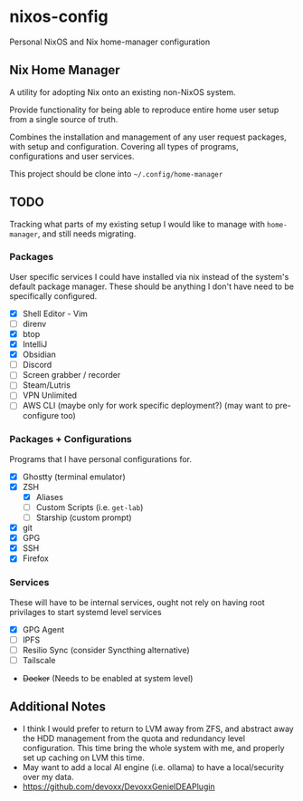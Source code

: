 # nixos-config
Personal NixOS and Nix home-manager configuration

## Nix Home Manager

A utility for adopting Nix onto an existing non-NixOS system.

Provide functionality for being able to reproduce entire home user setup from a single source of truth.

Combines the installation and management of any user request packages, with setup and configuration.
Covering all types of programs, configurations and user services.

This project should be clone into `~/.config/home-manager`

## TODO
Tracking what parts of my existing setup I would like to manage with `home-manager`,
and still needs migrating.

### Packages
User specific services I could have installed via nix instead of the system's default package manager.
These should be anything I don't have need to be specifically configured.

- [x] Shell Editor - Vim
- [ ] direnv
- [x] btop
- [x] IntelliJ
- [x] Obsidian
- [ ] Discord
- [ ] Screen grabber / recorder
- [ ] Steam/Lutris
- [ ] VPN Unlimited
- [ ] AWS CLI (maybe only for work specific deployment?) (may want to pre-configure too)

### Packages + Configurations
Programs that I have personal configurations for.

- [x] Ghostty (terminal emulator)
- [x] ZSH
  - [x] Aliases
  - [ ] Custom Scripts (i.e. `get-lab`)
  - [ ] Starship (custom prompt)
- [x] git
- [x] GPG
- [x] SSH
- [x] Firefox

### Services
These will have to be internal services, ought not rely on having root privilages to start systemd level services

- [x] GPG Agent
- [ ] IPFS
- [ ] Resilio Sync (consider Syncthing alternative)
- [ ] Tailscale
- ~~Docker~~ (Needs to be enabled at system level)

## Additional Notes

- I think I would prefer to return to LVM away from ZFS, and abstract away the HDD management from the quota and redundancy level configuration.
  This time bring the whole system with me, and properly set up caching on LVM this time.
- May want to add a local AI engine (i.e. ollama) to have a local/security over my data.
- https://github.com/devoxx/DevoxxGenieIDEAPlugin
